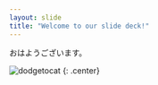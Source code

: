 ```yaml
---
layout: slide
title: "Welcome to our slide deck!"
---
```


おはようございます。

![dodgetocat](https://octodex.github.com/images/dodgetocat_v2.png)
{: .center}
